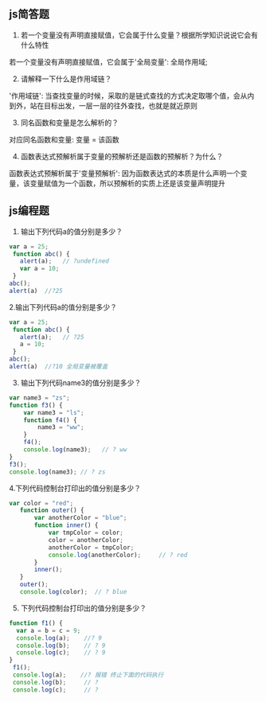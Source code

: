 ## js简答题

1. 若一个变量没有声明直接赋值，它会属于什么变量？根据所学知识说说它会有什么特性

若一个变量没有声明直接赋值，它会属于'全局变量':
全局作用域;

2. 请解释一下什么是作用域链？

'作用域链': 当查找变量的时候，采取的是链式查找的方式决定取哪个值，会从内到外，站在目标出发，一层一层的往外查找，也就是就近原则

3. 同名函数和变量是怎么解析的？

对应同名函数和变量: 变量 = 该函数

4. 函数表达式预解析属于变量的预解析还是函数的预解析？为什么？

函数表达式预解析属于'变量预解析':
因为函数表达式的本质是什么声明一个变量，该变量赋值为一个函数，所以预解析的实质上还是该变量声明提升

## js编程题
1. 输出下列代码a的值分别是多少？
```js
var a = 25;
 function abc() {
   alert(a);   // ?undefined
   var a = 10;
 }
abc();
alert(a)  //?25

```
2.输出下列代码a的值分别是多少？
```js
var a = 25;
 function abc() {
   alert(a);   // ?25
   a = 10;
 }
abc();
alert(a)  //?10 全局变量被覆盖

```
3. 输出下列代码name3的值分别是多少？
```js
var name3 = "zs";
function f3() {
    var name3 = "ls";
    function f4() {
        name3 = "ww";
    }
    f4();
    console.log(name3);   // ? ww
}
f3();
console.log(name3); // ? zs
```

4.下列代码控制台打印出的值分别是多少？
```js
var color = "red";
   function outer() {
       var anotherColor = "blue";
       function inner() {
           var tmpColor = color;
           color = anotherColor;
           anotherColor = tmpColor;
           console.log(anotherColor);     // ? red
       }
       inner();
   }
   outer();
   console.log(color);  // ? blue
```

5. 下列代码控制台打印出的值分别是多少？
```js
function f1() {
  var a = b = c = 9;
  console.log(a);    //? 9
  console.log(b);    // ? 9
  console.log(c);    // ? 9
}
 f1();
 console.log(a);    //? 报错 终止下面的代码执行
 console.log(b);     // ?
 console.log(c);     // ?
```